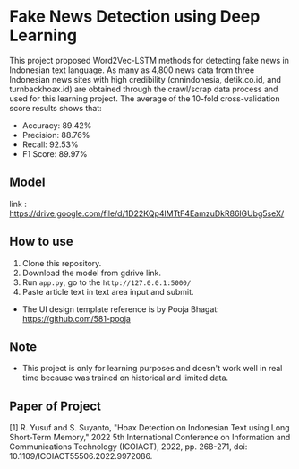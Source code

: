 # Fake News Detection using Deep Learning

This project proposed Word2Vec-LSTM methods for detecting fake news in Indonesian text language. As many as 4,800 news data from three Indonesian news sites with high credibility (cnnindonesia, detik.co.id, and turnbackhoax.id) are obtained through the crawl/scrap data process and used for this learning project. The average of the 10-fold cross-validation score results shows that:

* Accuracy: 89.42%
* Precision: 88.76%
* Recall: 92.53%
* F1 Score: 89.97%

## Model

link : https://drive.google.com/file/d/1D22KQp4lMTtF4EamzuDkR86lGUbg5seX/

## How to use

1. Clone this repository.
2. Download the model from gdrive link.
3. Run `app.py`, go to the `http://127.0.0.1:5000/`
4. Paste article text in text area input and submit.

- The UI design template reference is by Pooja Bhagat: [https://github.com/581-pooja ](https://github.com/581-pooja/Fake-News-Classification-App/tree/master/templates)

## Note
- This project is only for learning purposes and doesn't work well in real time because was trained on historical and limited data.


## Paper of Project
<a id="1">[1]</a> 
R. Yusuf and S. Suyanto, "Hoax Detection on Indonesian Text using Long Short-Term Memory," 2022 5th International Conference on Information and Communications Technology (ICOIACT), 2022, pp. 268-271, doi: 10.1109/ICOIACT55506.2022.9972086.
